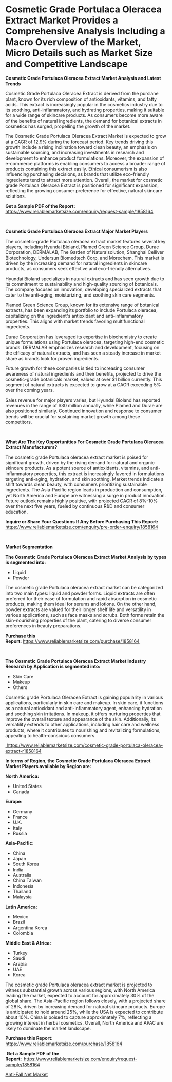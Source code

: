 <p><h1>Cosmetic Grade Portulaca Oleracea Extract Market Provides a Comprehensive Analysis Including a Macro Overview of the Market, Micro Details such as Market Size and Competitive Landscape</h1></p><p><strong>Cosmetic Grade Portulaca Oleracea Extract Market Analysis and Latest Trends</strong></p>
<p><p>Cosmetic Grade Portulaca Oleracea Extract is derived from the purslane plant, known for its rich composition of antioxidants, vitamins, and fatty acids. This extract is increasingly popular in the cosmetics industry due to its soothing, anti-inflammatory, and hydrating properties, making it suitable for a wide range of skincare products. As consumers become more aware of the benefits of natural ingredients, the demand for botanical extracts in cosmetics has surged, propelling the growth of the market.</p><p>The Cosmetic Grade Portulaca Oleracea Extract Market is expected to grow at a CAGR of 12.9% during the forecast period. Key trends driving this growth include a rising inclination toward clean beauty, an emphasis on sustainable sourcing, and increasing investments in research and development to enhance product formulations. Moreover, the expansion of e-commerce platforms is enabling consumers to access a broader range of products containing this extract easily. Ethical consumerism is also influencing purchasing decisions, as brands that utilize eco-friendly ingredients tend to attract more attention. Overall, the market for cosmetic grade Portulaca Oleracea Extract is positioned for significant expansion, reflecting the growing consumer preference for effective, natural skincare solutions.</p></p>
<p><strong>Get a Sample PDF of the Report:&nbsp;</strong> <a href="https://www.reliablemarketsize.com/enquiry/request-sample/1858164?utm_campaign=3348&utm_medium=2&utm_source=Github&utm_content=ia&utm_term=03042025&utm_id=cosmetic-grade-portulaca-oleracea-extract">https://www.reliablemarketsize.com/enquiry/request-sample/1858164</a></p>
<p>&nbsp;</p>
<p><strong>Cosmetic Grade Portulaca Oleracea Extract Major Market Players</strong></p>
<p><p>The cosmetic-grade Portulaca oleracea extract market features several key players, including Hyundai Bioland, Plamed Green Science Group, Durae Corporation, DERMALAB, The Garden of Naturalsolution, Shanghai Celliver Biotechnology, Undersun Biomedtech Corp, and Morechem. This market is driven by the increasing demand for natural ingredients in skincare products, as consumers seek effective and eco-friendly alternatives.</p><p>Hyundai Bioland specializes in natural extracts and has seen growth due to its commitment to sustainability and high-quality sourcing of botanicals. The company focuses on innovation, developing specialized extracts that cater to the anti-aging, moisturizing, and soothing skin care segments. </p><p>Plamed Green Science Group, known for its extensive range of botanical extracts, has been expanding its portfolio to include Portulaca oleracea, capitalizing on the ingredient's antioxidant and anti-inflammatory properties. This aligns with market trends favoring multifunctional ingredients.</p><p>Durae Corporation has leveraged its expertise in biochemistry to create unique formulations using Portulaca oleracea, targeting high-end cosmetic brands. DERMALAB emphasizes research and development, focusing on the efficacy of natural extracts, and has seen a steady increase in market share as brands look for proven ingredients.</p><p>Future growth for these companies is tied to increasing consumer awareness of natural ingredients and their benefits, projected to drive the cosmetic-grade botanicals market, valued at over $1 billion currently. This segment of natural extracts is expected to grow at a CAGR exceeding 5% over the coming years.</p><p>Sales revenue for major players varies, but Hyundai Bioland has reported revenues in the range of $30 million annually, while Plamed and Durae are also positioned similarly. Continued innovation and response to consumer trends will be crucial for sustaining market growth among these competitors.</p></p>
<p>&nbsp;</p>
<p><strong>What Are The Key Opportunities For Cosmetic Grade Portulaca Oleracea Extract Manufacturers?</strong></p>
<p><p>The cosmetic grade Portulaca oleracea extract market is poised for significant growth, driven by the rising demand for natural and organic skincare products. As a potent source of antioxidants, vitamins, and anti-inflammatory properties, this extract is increasingly favored in formulations targeting anti-aging, hydration, and skin soothing. Market trends indicate a shift towards clean beauty, with consumers prioritizing sustainable ingredients. The Asia-Pacific region leads in production and consumption, yet North America and Europe are witnessing a surge in product innovation. Future outlook remains highly positive, with projected CAGR of 8%-10% over the next five years, fueled by continuous R&D and consumer education.</p></p>
<p><strong>Inquire or Share Your Questions If Any Before Purchasing This Report:</strong> <a href="https://www.reliablemarketsize.com/enquiry/pre-order-enquiry/1858164?utm_campaign=3348&utm_medium=2&utm_source=Github&utm_content=ia&utm_term=03042025&utm_id=cosmetic-grade-portulaca-oleracea-extract">https://www.reliablemarketsize.com/enquiry/pre-order-enquiry/1858164</a></p>
<p>&nbsp;</p>
<p><strong>Market Segmentation</strong></p>
<p><strong>The Cosmetic Grade Portulaca Oleracea Extract Market Analysis by types is segmented into:</strong></p>
<p><ul><li>Liquid</li><li>Powder</li></ul></p>
<p><p>The cosmetic grade Portulaca oleracea extract market can be categorized into two main types: liquid and powder forms. Liquid extracts are often preferred for their ease of formulation and rapid absorption in cosmetic products, making them ideal for serums and lotions. On the other hand, powder extracts are valued for their longer shelf life and versatility in various applications, such as face masks and scrubs. Both forms retain the skin-nourishing properties of the plant, catering to diverse consumer preferences in beauty preparations.</p></p>
<p><strong>Purchase this Report:&nbsp;</strong><a href="https://www.reliablemarketsize.com/purchase/1858164?utm_campaign=3348&utm_medium=2&utm_source=Github&utm_content=ia&utm_term=03042025&utm_id=cosmetic-grade-portulaca-oleracea-extract">https://www.reliablemarketsize.com/purchase/1858164</a></p>
<p>&nbsp;</p>
<p><strong>The Cosmetic Grade Portulaca Oleracea Extract Market Industry Research by Application is segmented into:</strong></p>
<p><ul><li>Skin Care</li><li>Makeup</li><li>Others</li></ul></p>
<p><p>Cosmetic grade Portulaca Oleracea Extract is gaining popularity in various applications, particularly in skin care and makeup. In skin care, it functions as a natural antioxidant and anti-inflammatory agent, enhancing hydration and soothing skin irritations. In makeup, it offers nurturing properties that improve the overall texture and appearance of the skin. Additionally, its versatility extends to other applications, including hair care and wellness products, where it contributes to nourishing and revitalizing formulations, appealing to health-conscious consumers.</p></p>
<p><a href="https://www.reliablemarketsize.com/cosmetic-grade-portulaca-oleracea-extract-r1858164?utm_campaign=3348&utm_medium=2&utm_source=Github&utm_content=ia&utm_term=03042025&utm_id=cosmetic-grade-portulaca-oleracea-extract">&nbsp;https://www.reliablemarketsize.com/cosmetic-grade-portulaca-oleracea-extract-r1858164</a></p>
<p><strong>In terms of Region, the Cosmetic Grade Portulaca Oleracea Extract Market Players available by Region are:</strong></p>
<p>
    <p> <strong> North America: </strong>
        <ul>
            <li>United States</li>
            <li>Canada</li>
        </ul>
        </p> 
    <p> <strong> Europe: </strong>
        <ul>
            <li>Germany</li>
            <li>France</li>
            <li>U.K.</li>
            <li>Italy</li>
            <li>Russia</li>
        </ul>
        </p> 
    <p> <strong> Asia-Pacific: </strong>
        <ul>
            <li>China</li>
            <li>Japan</li>
            <li>South Korea</li>
            <li>India</li>
            <li>Australia</li>
            <li>China Taiwan</li>
            <li>Indonesia</li>
            <li>Thailand</li>
            <li>Malaysia</li>
        </ul>
        </p> 
    <p> <strong> Latin America: </strong>
        <ul>
            <li>Mexico</li>
            <li>Brazil</li>
            <li>Argentina Korea</li>
            <li>Colombia</li>
        </ul>
        </p> 
    <p> <strong> Middle East & Africa: </strong>
        <ul>
            <li>Turkey</li>
            <li>Saudi</li>
            <li>Arabia</li>
            <li>UAE</li>
            <li>Korea</li>
        </ul>
    </p>
    </p>
<p><p>The cosmetic grade Portulaca oleracea extract market is projected to witness substantial growth across various regions, with North America leading the market, expected to account for approximately 30% of the global share. The Asia-Pacific region follows closely, with a projected share of 28%, driven by increasing demand for natural skincare products. Europe is anticipated to hold around 25%, while the USA is expected to contribute about 10%. China is poised to capture approximately 7%, reflecting a growing interest in herbal cosmetics. Overall, North America and APAC are likely to dominate the market landscape.</p></p>
<p><strong>Purchase this Report: </strong><a href="https://www.reliablemarketsize.com/purchase/1858164?utm_campaign=3348&utm_medium=2&utm_source=Github&utm_content=ia&utm_term=03042025&utm_id=cosmetic-grade-portulaca-oleracea-extract">https://www.reliablemarketsize.com/purchase/1858164</a></p>
<p>&nbsp;<strong>Get a Sample PDF of the Report:&nbsp;&nbsp;</strong><a href="https://www.reliablemarketsize.com/enquiry/request-sample/1858164?utm_campaign=3348&utm_medium=2&utm_source=Github&utm_content=ia&utm_term=03042025&utm_id=cosmetic-grade-portulaca-oleracea-extract">https://www.reliablemarketsize.com/enquiry/request-sample/1858164</a></p>
<p><strong></strong></p>
<p><p><a href="https://github.com/peggiputra7o/Market-Research-Report-List-1/blob/main/anti-fall-net-market.md?utm_campaign=3348&utm_medium=2&utm_source=Github&utm_content=ia&utm_term=03042025&utm_id=cosmetic-grade-portulaca-oleracea-extract">Anti-Fall Net Market</a></p></p>
